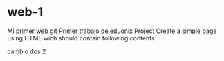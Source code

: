 # web-1
Mi primer web git
Primer trabajo de eduonix
Project Create a simple page using HTML wich should contain following contents:


cambio dos 2